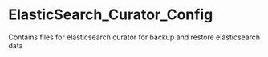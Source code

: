 # ElasticSearch_Curator_Config
Contains files for elasticsearch curator for backup and restore elasticsearch data
